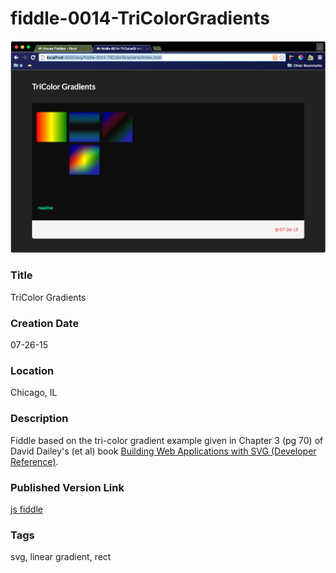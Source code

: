 fiddle-0014-TriColorGradients
======

![Screenshot](screenshot.png)


### Title

TriColor Gradients


### Creation Date

07-26-15


### Location

Chicago, IL


### Description

Fiddle based on the tri-color gradient example given in Chapter 3 (pg 70) of David Dailey's (et al) book [Building Web Applications with SVG (Developer Reference)](http://amzn.com/0735660123).


### Published Version Link

[js fiddle](http://jsfiddle.net/bradyhouse/h885oahj/)


### Tags

svg, linear gradient, rect
